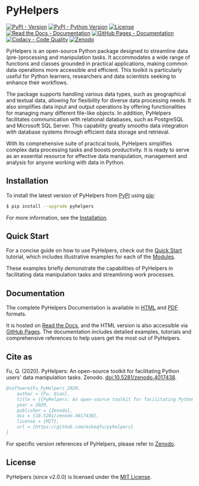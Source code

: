 # PyHelpers

[![PyPI - Version](https://img.shields.io/pypi/v/pyhelpers?logo=pypi)](https://pypi.org/project/pyhelpers/)
[![PyPI - Python Version](https://img.shields.io/pypi/pyversions/pyhelpers?logo=python)](https://docs.python.org/3/)
[![License](https://img.shields.io/github/license/mikeqfu/pyhelpers)](https://github.com/mikeqfu/pyhelpers/blob/master/LICENSE)
[![Read the Docs - Documentation](https://img.shields.io/readthedocs/pyhelpers?logo=readthedocs)](https://pyhelpers.readthedocs.io/en/latest/?badge=latest)
[![GitHub Pages - Documentation](https://img.shields.io/github/actions/workflow/status/mikeqfu/pyhelpers/github-pages.yml?branch=master&logo=github&label=docs)](https://mikeqfu.github.io/pyhelpers/)
[![Codacy - Code Quality](https://app.codacy.com/project/badge/Grade/c3ed8571c494450da12cb0c4d3c8c7e9)](https://app.codacy.com/gh/mikeqfu/pyhelpers/dashboard?utm_source=gh&utm_medium=referral&utm_content=&utm_campaign=Badge_grade)
[![Zenodo](https://zenodo.org/badge/173177909.svg)](https://zenodo.org/badge/latestdoi/173177909)

PyHelpers is an open-source Python package designed to streamline data (pre-)processing and manipulation tasks. It accommodates a wide range of functions and classes grounded in practical applications, making common data operations more accessible and efficient. This toolkit is particularly useful for Python learners, researchers and data scientists seeking to enhance their workflows.

The package supports handling various data types, such as geographical and textual data, allowing for flexibility for diverse data processing needs. It also simplifies data input and output operations by offering functionalities for managing many different file-like objects. In addition, PyHelpers facilitates communication with relational databases, such as PostgreSQL and Microsoft SQL Server. This capability greatly smooths data integration with database systems through efficient data storage and retrieval.

With its comprehensive suite of practical tools, PyHelpers simplifies complex data processing tasks and boosts productivity. It is ready to serve as an essential resource for effective data manipulation, management and analysis for anyone working with data in Python.

## Installation

To install the latest version of PyHelpers from [PyPI](https://pypi.org/project/pyhelpers/) using [pip](https://pip.pypa.io/en/stable/cli/pip/):

```bash
$ pip install --upgrade pyhelpers
```

For more information, see the [Installation](https://pyhelpers.readthedocs.io/en/latest/installation.html). 

## Quick Start

For a concise guide on how to use PyHelpers, check out the [Quick Start](https://pyhelpers.readthedocs.io/en/latest/quick-start.html) tutorial, which includes illustrative examples for each of the [Modules](https://pyhelpers.readthedocs.io/en/latest/modules.html).

These examples briefly demonstrate the capabilities of PyHelpers in facilitating data manipulation tasks and streamlining work processes.

## Documentation

The complete PyHelpers Documentation is available in [HTML](https://pyhelpers.readthedocs.io/en/latest/) and [PDF](https://pyhelpers.readthedocs.io/_/downloads/en/latest/pdf/) formats. 

It is hosted on [Read the Docs](https://readthedocs.org/projects/pyhelpers/), and the HTML version is also accessible via [GitHub Pages](https://mikeqfu.github.io/pyhelpers/). The documentation includes detailed examples, tutorials and comprehensive references to help users get the most out of PyHelpers. 

## Cite as

Fu, Q. (2020). PyHelpers: An open-source toolkit for facilitating Python users' data manipulation tasks. Zenodo. [doi:10.5281/zenodo.4017438](https://doi.org/10.5281/zenodo.4017438).

```bibtex
@software{Fu_PyHelpers_2020, 
    author = {Fu, Qian},
    title = {{PyHelpers: An open-source toolkit for facilitating Python users' data manipulation tasks}},
    year = 2020,
    publisher = {Zenodo},
    doi = {10.5281/zenodo.4017438},
    license = {MIT},
    url = {https://github.com/mikeqfu/pyhelpers}
}
```

For specific version references of PyHelpers, please refer to [Zenodo](https://zenodo.org/search?q=conceptrecid%3A%224017438%22&f=allversions%3Atrue&l=list&p=1&s=10&sort=version).

## License

PyHelpers (since v2.0.0) is licensed under the [MIT License](https://github.com/mikeqfu/pyhelpers/blob/master/LICENSE).
